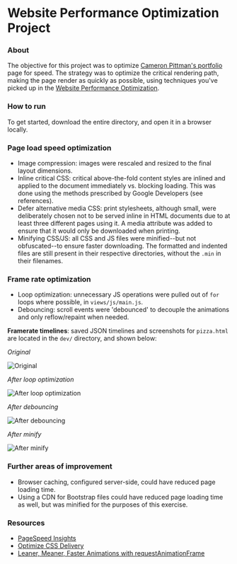 # Website Performance Optimization Project

### About
The objective for this project was to optimize [Cameron Pittman's portfolio](https://github.com/gosukiwi/web-performance-portfolio) page for speed. The strategy was to optimize the critical rendering path, making the page render as quickly as possible, using techniques you've picked up in the [Website Performance Optimization](https://www.udacity.com/course/ud884).

### How to run
To get started, download the entire directory, and open it in a browser locally.

### Page load speed optimization
- Image compression: images were rescaled and resized to the final layout dimensions.
- Inline critical CSS: critical above-the-fold content styles are inlined and applied to the document immediately vs. blocking loading. This was done using the methods prescribed by Google Developers (see references).
- Defer alternative media CSS: print stylesheets, although small, were deliberately chosen not to be served inline in HTML documents due to at least three different pages using it.  A media attribute was added to ensure that it would only be downloaded when printing.
- Minifying CSS/JS: all CSS and JS files were minified--but not obfuscated--to ensure faster downloading.  The formatted and indented files are still present in their respective directories, without the `.min` in their filenames.

### Frame rate optimization
- Loop optimization: unnecessary JS operations were pulled out of `for` loops where possible, in `views/js/main.js`.
- Debouncing: scroll events were 'debounced' to decouple the animations and only reflow/repaint when needed.

**Framerate timelines**: saved JSON timelines and screenshots for `pizza.html` are located in the `dev/` directory, and shown below:

*Original*

![Original](https://raw.githubusercontent.com/allanbreyes/udacity-front-end/master/p4/dev/0-pizza-original.png)


*After loop optimization*

![After loop optimization](https://raw.githubusercontent.com/allanbreyes/udacity-front-end/master/p4/dev/1-pizza-loop-optimization.png)


*After debouncing*

![After debouncing](https://raw.githubusercontent.com/allanbreyes/udacity-front-end/master/p4/dev/2-pizza-animation-optimization.png)


*After minify*

![After minify](https://raw.githubusercontent.com/allanbreyes/udacity-front-end/master/p4/dev/3-pizza-minify.png)

### Further areas of improvement
- Browser caching, configured server-side, could have reduced page loading time.
- Using a CDN for Bootstrap files could have reduced page loading time as well, but was minified for the purposes of this exercise.

### Resources
- [PageSpeed Insights](https://developers.google.com/speed/pagespeed/insights/)
- [Optimize CSS Delivery](https://developers.google.com/speed/docs/insights/OptimizeCSSDelivery)
- [Leaner, Meaner, Faster Animations with requestAnimationFrame](http://www.html5rocks.com/en/tutorials/speed/animations/)
